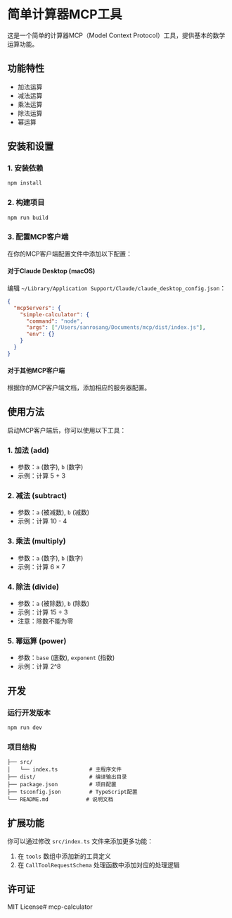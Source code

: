# 简单计算器MCP工具

这是一个简单的计算器MCP（Model Context Protocol）工具，提供基本的数学运算功能。

## 功能特性

- 加法运算
- 减法运算
- 乘法运算
- 除法运算
- 幂运算

## 安装和设置

### 1. 安装依赖

```bash
npm install
```

### 2. 构建项目

```bash
npm run build
```

### 3. 配置MCP客户端

在你的MCP客户端配置文件中添加以下配置：

#### 对于Claude Desktop (macOS)

编辑 `~/Library/Application Support/Claude/claude_desktop_config.json`：

```json
{
  "mcpServers": {
    "simple-calculator": {
      "command": "node",
      "args": ["/Users/sanrosang/Documents/mcp/dist/index.js"],
      "env": {}
    }
  }
}
```

#### 对于其他MCP客户端

根据你的MCP客户端文档，添加相应的服务器配置。

## 使用方法

启动MCP客户端后，你可以使用以下工具：

### 1. 加法 (add)
- 参数：`a` (数字), `b` (数字)
- 示例：计算 5 + 3

### 2. 减法 (subtract)
- 参数：`a` (被减数), `b` (减数)
- 示例：计算 10 - 4

### 3. 乘法 (multiply)
- 参数：`a` (数字), `b` (数字)
- 示例：计算 6 × 7

### 4. 除法 (divide)
- 参数：`a` (被除数), `b` (除数)
- 示例：计算 15 ÷ 3
- 注意：除数不能为零

### 5. 幂运算 (power)
- 参数：`base` (底数), `exponent` (指数)
- 示例：计算 2^8

## 开发

### 运行开发版本

```bash
npm run dev
```

### 项目结构

```
├── src/
│   └── index.ts          # 主程序文件
├── dist/                 # 编译输出目录
├── package.json          # 项目配置
├── tsconfig.json         # TypeScript配置
└── README.md            # 说明文档
```

## 扩展功能

你可以通过修改 `src/index.ts` 文件来添加更多功能：

1. 在 `tools` 数组中添加新的工具定义
2. 在 `CallToolRequestSchema` 处理函数中添加对应的处理逻辑

## 许可证

MIT License# mcp-calculator

